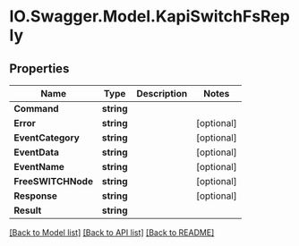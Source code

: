 # IO.Swagger.Model.KapiSwitchFsReply
## Properties

Name | Type | Description | Notes
------------ | ------------- | ------------- | -------------
**Command** | **string** |  | 
**Error** | **string** |  | [optional] 
**EventCategory** | **string** |  | [optional] 
**EventData** | **string** |  | [optional] 
**EventName** | **string** |  | [optional] 
**FreeSWITCHNode** | **string** |  | [optional] 
**Response** | **string** |  | [optional] 
**Result** | **string** |  | 

[[Back to Model list]](../README.md#documentation-for-models) [[Back to API list]](../README.md#documentation-for-api-endpoints) [[Back to README]](../README.md)

